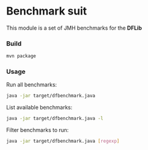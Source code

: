 # Benchmark suit

This module is a set of JMH benchmarks for the **DFLib**

### Build

```bash
mvn package
```

### Usage

Run all benchmarks:

```bash
java -jar target/dfbenchmark.java
```

List available benchmarks:

```bash
java -jar target/dfbenchmark.java -l
```

Filter benchmarks to run:

```bash
java -jar target/dfbenchmark.java [regexp]
```
